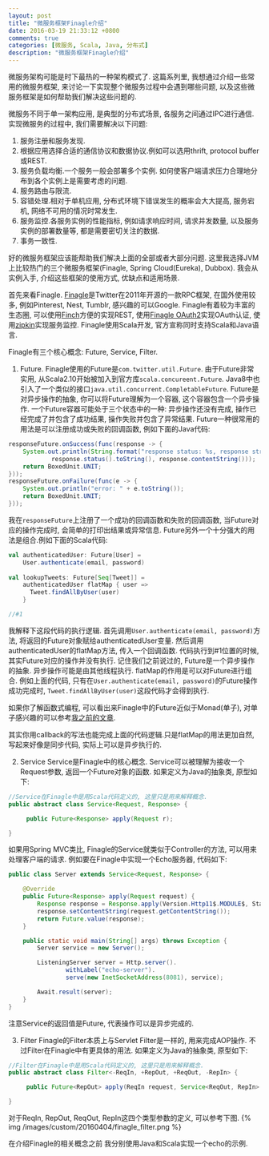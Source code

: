 ```yaml
---
layout: post
title: "微服务框架Finagle介绍"
date: 2016-03-19 21:33:12 +0800
comments: true
categories: [微服务, Scala, Java, 分布式]
description: "微服务框架Finagle介绍"
---
```


微服务架构可能是时下最热的一种架构模式了. 这篇系列里, 我想通过介绍一些常用的微服务框架,
来讨论一下实现整个微服务过程中会遇到哪些问题, 以及这些微服务框架是如何帮助我们解决这些问题的.

微服务不同于单一架构应用, 是典型的分布式场景, 各服务之间通过IPC进行通信. 实现微服务的过程中, 我们需要解决以下问题:
1. 服务注册和服务发现.
2. 根据应用选择合适的通信协议和数据协议.例如可以选用thrift, protocol buffer或REST.
3. 服务负载均衡.一个服务一般会部署多个实例. 如何使客户端请求压力合理地分布到各个实例上是需要考虑的问题.
4. 服务路由与限流.
5. 容错处理.相对于单机应用, 分布式环境下错误发生的概率会大大提高, 服务宕机, 网络不可用的情况时常发生.
6. 服务监控.各服务实例的性能指标, 例如请求响应时间, 请求并发数量, 以及服务实例的部署数量等,
都是需要密切关注的数据.
7. 事务一致性.

好的微服务框架应该能帮助我们解决上面的全部或者大部分问题. 这里我选择JVM上比较热门的三个微服务框架(Finagle,
  Spring Cloud(Eureka), Dubbox). 我会从实例入手, 介绍这些框架的使用方式, 优缺点和适用场景.

首先来看Finagle.
[Finagle](http://twitter.github.io/finagle)是Twitter在2011年开源的一款RPC框架, 在国外使用较多,
例如Pinterest, Nest, Tumblr, 感兴趣的可以Google. Finagle有着较为丰富的生态圈, 可以使用[Finch](https://github.com/finagle/finch)方便的实现REST, 使用[Finagle OAuth2](https://github.com/finagle/finagle-oauth2)实现OAuth认证, 使用[zipkin](http://twitter.github.io/zipkin/)实现服务监控. Finagle使用Scala开发, 官方宣称同时支持Scala和Java语言.

Finagle有三个核心概念: Future, Service, Filter.
1. Future.
Finagle使用的Future是`com.twitter.util.Future`. 由于Future非常实用, 从Scala2.10开始被加入到官方库`scala.concureent.Future`. Java8中也引入了一个类似的接口`java.util.concurrent.CompletableFuture`.
Future是对异步操作的抽象, 你可以将Future理解为一个容器, 这个容器包含一个异步操作. 一个Future容器可能处于三个状态中的一种: 异步操作还没有完成, 操作已经完成了并包含了成功结果, 操作失败并包含了异常结果. Future一种很常用的用法是可以注册成功或失败的回调函数, 例如下面的Java代码:
```java
responseFuture.onSuccess(func(response -> {
    System.out.println(String.format("response status: %s, response string: %s",
            response.status().toString(), response.contentString()));
    return BoxedUnit.UNIT;
}));
responseFuture.onFailure(func(e -> {
    System.out.println("error: " + e.toString());
    return BoxedUnit.UNIT;
}));
```
我在`responseFuture`上注册了一个成功的回调函数和失败的回调函数, 当Future对应的操作完成时, 会简单的打印出结果或异常信息.
Future另外一个十分强大的用法是组合.例如下面的Scala代码:
```scala
val authenticatedUser: Future[User] =
    User.authenticate(email, password)
 
val lookupTweets: Future[Seq[Tweet]] =
    authenticatedUser flatMap { user =>
      Tweet.findAllByUser(user)
    }

//#1
```
我解释下这段代码的执行逻辑. 首先调用`User.authenticate(email, password)`方法, 将返回的Future对象赋给authenticatedUser变量.
然后调用authenticatedUser的flatMap方法, 传入一个回调函数. 代码执行到#1位置的时候, 其实Future对应的操作并没有执行. 记住我们之前说过的,
Future是一个异步操作的抽象. 异步操作可能是由其他线程执行. flatMap的作用是可以对Future进行组合. 例如上面的代码, 只有在`User.authenticate(email, password)`的Future操作成功完成时, `Tweet.findAllByUser(user)`这段代码才会得到执行.

如果你了解函数式编程, 可以看出来Finagle中的Future近似于Monad(单子), 对单子感兴趣的可以参考[我之前的文章](http://skaka.me/blog/2015/12/19/functor-applicative-monad-scala-haskell/).

其实你用callback的写法也能完成上面的代码逻辑.只是flatMap的用法更加自然, 写起来好像是同步代码, 实际上可以是异步执行的.

2. Service
Service是Finagle中的核心概念. Service可以被理解为接收一个Request参数, 返回一个Future对象的函数.
如果定义为Java的抽象类, 原型如下:
```java
//Service在Finagle中是用Scala代码定义的, 这里只是用来解释概念.
public abstract class Service<Request, Response> {

     public Future<Response> apply(Request r);

}
```
如果用Spring MVC类比, Finagle的Service就类似于Controller的方法, 可以用来处理客户端的请求.
例如要在Finagle中实现一个Echo服务器, 代码如下:
```java
public class Server extends Service<Request, Response> {

    @Override
    public Future<Response> apply(Request request) {
        Response response = Response.apply(Version.Http11$.MODULE$, Status.Ok());
        response.setContentString(request.getContentString());
        return Future.value(response);
    }

    public static void main(String[] args) throws Exception {
        Server service = new Server();

        ListeningServer server = Http.server().
                withLabel("echo-server").
                serve(new InetSocketAddress(8081), service);

        Await.result(server);
    }
}
```
注意Service的返回值是Future, 代表操作可以是异步完成的.

3. Filter
Finagle的Filter本质上与Servlet Filter是一样的, 用来完成AOP操作. 不过Filter在Finagle中有更具体的用法.
如果定义为Java的抽象类, 原型如下:
```java
//Filter在Finagle中是用Scala代码定义的, 这里只是用来解释概念.
public abstract class Filter<-ReqIn, +RepOut, +ReqOut, -RepIn> {

     public Future<RepOut> apply(ReqIn request, Service<ReqOut, RepIn> service);

}
```
对于ReqIn, RepOut, ReqOut, RepIn这四个类型参数的定义, 可以参考下图.
{% img /images/custom/20160404/finagle_filter.png %}






在介绍Finagle的相关概念之前
我分别使用Java和Scala实现一个echo的示例.
